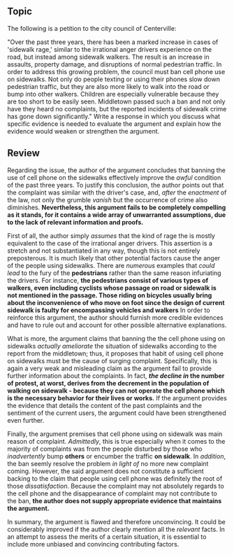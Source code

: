 ## Topic
The following is a petition to the city council of Centerville:

"Over the past three years, there has been a marked increase in cases of 'sidewalk rage,' similar to the irrational anger drivers experience on the road, but instead among sidewalk walkers. The result is an increase in assaults, property damage, and disruptions of normal pedestrian traffic. In order to address this growing problem, the council must ban cell phone use on sidewalks. Not only do people texting or using their phones slow down pedestrian traffic, but they are also more likely to walk into the road or bump into other walkers. Children are especially vulnerable because they are too short to be easily seen. Middletown passed such a ban and not only have they heard no complaints, but the reported incidents of sidewalk crime has gone down significantly."
Write a response in which you discuss what specific evidence is needed to evaluate the argument and explain how the evidence would weaken or strengthen the argument.

## Review

Regarding the issue, the author of the argument concludes that banning the use of cell phone on the sidewalks effectively improve the *awful* condition of the past three years. To justify this conclusion, the author points out that the complaint was similar with the driver's case, and, *after* the *enactment* of the law, not only the grumble *vanish* but the occurrence of crime also diminishes. **Nevertheless, this argument fails to be completely compelling as it stands, for it contains a wide array of unwarranted assumptions, due to the lack of relevant information and proofs.**

First of all, the author simply *assumes* that the kind of rage the is mostly equivalent to the case of the irrational anger drivers. This assertion is a stretch and not substantiated in any way, though this is not entirely preposterous. It is much likely that other potential factors cause the anger of the people using sidewalks. There are *numerous* examples that *could lead* to the fury of the **pedestrians** rather than the same reason infuriating the drivers. For instance, **the pedestrians consist of various types of walkers, even including cyclists whose passage on road or sidewalk is not mentioned in the passage. Those riding on bicycles usually bring about the inconvenience of who move on foot since the design of current sidewalk is faulty for encompassing vehicles and walkers** In order to reinforce this argument, the author should furnish more credible evidences and have to rule out and account for other possible alternative explanations.

What is more, the argument claims that banning the the cell phone using on sidewalks *actually* *ameliorate* the situation of sidewalks according to the report from the middletown; thus, it proposes that habit of using cell phone on sidewalks must be the cause of surging complaint. Specifically, this is again a very weak and misleading claim as the argument fail to provide further information about the complaints. In fact, ***the decline in* the number of protest, at worst, derives from the decrement in the population of walking on sidewalk - because they can not operate the cell phone which is the necessary behavior for their lives or works.** If the argument provides the evidence that details the content of the past complaints and the sentiment of the current users, the argument could have been strengthened even further.

Finally, the argument premises that cell phone using on sidewalk was main reason of complaint. *Admittedly*, this is true especially when it comes to the majority of complaints was from the people disturbed by those who *inadvertently* bump **others** or encumber the traffic **on sidewalk**. In *addition*, the ban seemly resolve the problem *in light of* no more new complaint coming. However, the said argument does not constitute a sufficient backing to the claim that people using cell phone was definitely the root of those *dissatisfaction*. Because the complaint may not absolutely regards to the cell phone and the disappearance of complaint may not contribute to the ban, **the author does not supply appropriate evidence that maintains the argument.**

In summary, the argument is flawed and therefore unconvincing. It could be considerably improved if the author clearly mention all the *relevant* facts. In an attempt to assess the merits of a certain situation, it is essential to include more unbiased and convincing contributing factors.
